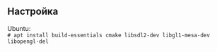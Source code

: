 ## Настройка

Ubuntu:  
`# apt install build-essentials cmake libsdl2-dev libgl1-mesa-dev libopengl-del`